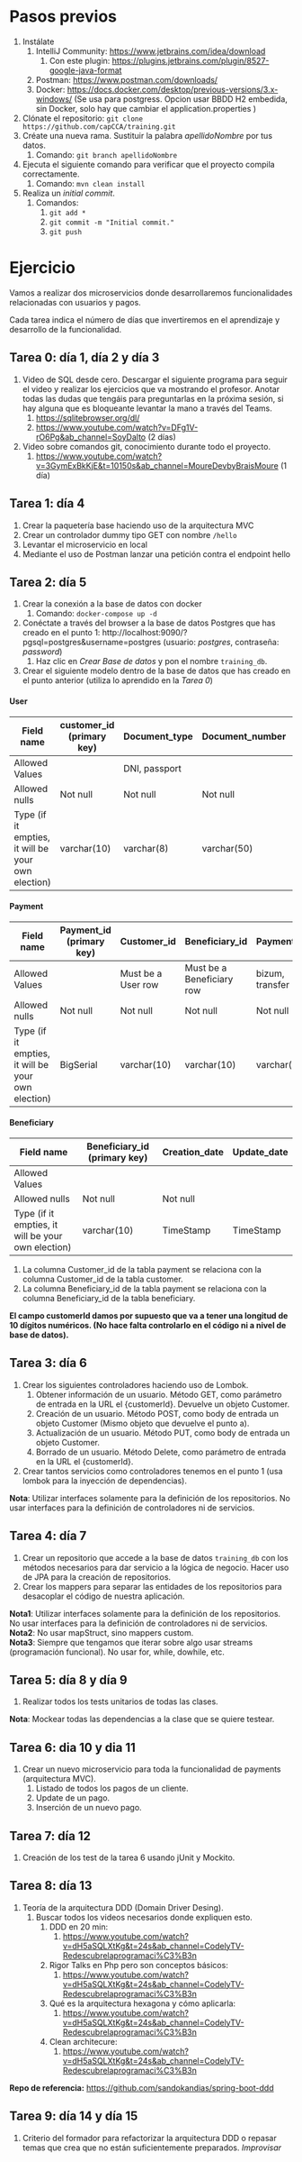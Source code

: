 # Pasos previos
1. Instálate
    1. IntelliJ Community: https://www.jetbrains.com/idea/download
       1. Con este plugin: https://plugins.jetbrains.com/plugin/8527-google-java-format
    2. Postman: https://www.postman.com/downloads/
    3. Docker: https://docs.docker.com/desktop/previous-versions/3.x-windows/ (Se usa para postgress. Opcion usar BBDD H2 embedida, sin Docker, solo hay que cambiar el application.properties )
2. Clónate el repositorio: ```git clone https://github.com/capCCA/training.git```
3. Créate una nueva rama. Sustituir la palabra *apellidoNombre* por tus datos.
    1. Comando: ```git branch apellidoNombre```
4. Ejecuta el siguiente comando para verificar que el proyecto compila correctamente.
    1. Comando: ```mvn clean install```
5. Realiza un *initial commit*.
    1. Comandos:
        1. ```git add *```
        2. ```git commit -m "Initial commit."```
        3. ```git push```

# Ejercicio

Vamos a realizar dos microservicios donde desarrollaremos funcionalidades relacionadas con usuarios y pagos.

Cada tarea indica el número de días que invertiremos en el aprendizaje y desarrollo de la funcionalidad.

## Tarea 0: día 1, día 2 y día 3

1. Video de SQL desde cero. Descargar el siguiente programa para seguir el video y realizar los ejercicios que va mostrando el profesor. Anotar todas las dudas que tengáis para preguntarlas en la próxima sesión, si hay alguna que es bloqueante levantar la mano a través del Teams.
    1. https://sqlitebrowser.org/dl/
    2.  <https://www.youtube.com/watch?v=DFg1V-rO6Pg&ab_channel=SoyDalto> (2
        días)
2. Video sobre comandos git, conocimiento durante todo el proyecto.
    1. <https://www.youtube.com/watch?v=3GymExBkKjE&t=10150s&ab_channel=MoureDevbyBraisMoure>
       (1 día)

## Tarea 1: día 4

1.  Crear la paquetería base haciendo uso de la arquitectura MVC
2.  Crear un controlador dummy tipo GET con nombre ```/hello```
3.  Levantar el microservicio en local
4.  Mediante el uso de Postman lanzar una petición contra el endpoint hello

## Tarea 2: día 5

1.  Crear la conexión a la base de datos con docker
    1. Comando: ```docker-compose up -d```
2.  Conéctate a través del browser a la base de datos Postgres que has creado en el punto 1: http://localhost:9090/?pgsql=postgres&username=postgres (usuario: *postgres*, contraseña: *password*)
    1. Haz clic en *Crear Base de datos* y pon el nombre `training_db`.
3.  Crear el siguiente modelo dentro de la base de datos que has creado en el punto anterior (utiliza lo aprendido en la *Tarea 0*)

#### User
| Field name                                         | customer_id (primary key) | Document_type | Document_number | Name         | SurName      | LastName     | Country    | Telephone | Creation_date | Update_date |
|----------------------------------------------------|---------------------------|---------------|-----------------|--------------|--------------|--------------|------------|-----------|---------------|-------------|
| Allowed Values                                     |                           | DNI, passport |                 |              |              |              |            |           |               |             |
| Allowed nulls                                      | Not null                  | Not null      | Not null        | Not null     | Not null     |              | Not null   |           | Not null      |             |
| Type (if it empties, it will be your own election) | varchar(10)               | varchar(8)    | varchar(50)     | varchar(100) | varchar(100) | varchar(100) | varchar(3) | integer   | TimeStamp     | TimeStamp   |

#### Payment
| Field name                                         | Payment_id  (primary key) | Customer_id        | Beneficiary_id            | Payment_type    | Amount   | Creation_date | Update_date |
|----------------------------------------------------|---------------------------|--------------------|---------------------------|-----------------|----------|---------------|-------------|
| Allowed Values                                     |                           | Must be a User row | Must be a Beneficiary row | bizum, transfer |          |               |             |
| Allowed nulls                                      | Not null                  | Not null           | Not null                  | Not null        | Not null | Not null      |             |
| Type (if it empties, it will be your own election) | BigSerial                 | varchar(10)        | varchar(10)               | varchar(10)     | decimal  | TimeStamp     | TimeStamp   |

#### Beneficiary
| Field name                                         | Beneficiary_id  (primary key) | Creation_date | Update_date |
|----------------------------------------------------|-------------------------------|---------------|-------------|
| Allowed Values                                     |                               |               |             |
| Allowed nulls                                      | Not null                      | Not null      |             |
| Type (if it empties, it will be your own election) | varchar(10)                   | TimeStamp     | TimeStamp   |

1. La columna Customer_id de la tabla payment se relaciona con la columna Customer_id de la tabla customer.   <br>
2. La columna Beneficiary_id de la tabla payment se relaciona con la columna Beneficiary_id de la tabla beneficiary.

**El campo customerId damos por supuesto que va a tener una longitud de 10 dígitos numéricos. (No hace falta controlarlo en el código ni a nivel de base de datos).**

## Tarea 3: día 6

1. Crear los siguientes controladores haciendo uso de Lombok. 
   1. Obtener información de un usuario. Método GET, como parámetro de entrada en la URL el {customerId}. Devuelve un objeto Customer. 
   2. Creación de un usuario. Método POST, como body de entrada un objeto Customer (Mismo objeto que devuelve el punto a). 
   3. Actualización de un usuario. Método PUT, como body de entrada un objeto Customer. 
   4. Borrado de un usuario. Método Delete, como parámetro de entrada en la URL el {customerId}.
2. Crear tantos servicios como controladores tenemos en el punto 1 (usa lombok para la inyección de dependencias).

**Nota**: Utilizar interfaces solamente para la definición de los repositorios. No usar interfaces para la definición de controladores ni de servicios.

## Tarea 4: día 7

1.  Crear un repositorio que accede a la base de datos `training_db` con los métodos necesarios para dar servicio a la lógica de negocio. Hacer uso de JPA para la creación de repositorios.
2.  Crear los mappers para separar las entidades de los repositorios para desacoplar el código de nuestra aplicación.

**Nota1**: Utilizar interfaces solamente para la definición de los repositorios. No usar interfaces para la definición de 
controladores ni de servicios. <br>
**Nota2**: No usar mapStruct, sino mappers custom.<br>
**Nota3**: Siempre que tengamos que iterar sobre algo usar streams (programación funcional). No usar for, while, dowhile, etc.

## Tarea 5: día 8 y día 9

1.  Realizar todos los tests unitarios de todas las clases.

**Nota**: Mockear todas las dependencias a la clase que se quiere testear.

## Tarea 6: dia 10 y dia 11

1. Crear un nuevo microservicio para toda la funcionalidad de payments (arquitectura MVC).
    1. Listado de todos los pagos de un cliente.
    2. Update de un pago.
    3. Inserción de un nuevo pago.

## Tarea 7: día 12

1.  Creación de los test de la tarea 6 usando jUnit y Mockito.

## Tarea 8: día 13

1. Teoría de la arquitectura DDD (Domain Driver Desing).
    1. Buscar todos los videos necesarios donde expliquen esto. 
       1. DDD en 20 min:
          1. https://www.youtube.com/watch?v=dH5aSQLXtKg&t=24s&ab_channel=CodelyTV-Redescubrelaprogramaci%C3%B3n
       2. Rigor Talks en Php pero son conceptos básicos:
          1. https://www.youtube.com/watch?v=dH5aSQLXtKg&t=24s&ab_channel=CodelyTV-Redescubrelaprogramaci%C3%B3n
       3. Qué es la arquitectura hexagona y cómo aplicarla:
          1. https://www.youtube.com/watch?v=dH5aSQLXtKg&t=24s&ab_channel=CodelyTV-Redescubrelaprogramaci%C3%B3n
       4. Clean architecure:
          1. https://www.youtube.com/watch?v=dH5aSQLXtKg&t=24s&ab_channel=CodelyTV-Redescubrelaprogramaci%C3%B3n

**Repo de referencia:** https://github.com/sandokandias/spring-boot-ddd 

## Tarea 9: día 14 y día 15

1. Criterio del formador para refactorizar la arquitectura DDD o repasar temas que crea que no están suficientemente preparados. *Improvisar*
